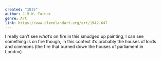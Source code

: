 ```yaml
---
created: "1835"
author: J.M.W. Turner
genre: Art
link: https://www.clevelandart.org/art/1942.647
---
```

I really can’t see *what’s* on fire in this smudged up painting, I can see something is on fire though, in this context it’s probably the houses of lords and commons (the fire that burned down the houses of parliament in London).